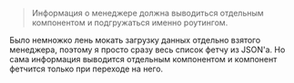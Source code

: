> Информация о менеджере
 должна выводиться отдельным компонентом и подгружаться именно
 роутингом.
 
 Было немножко лень мокать загрузку данных отдельно взятого менеджера, поэтому я просто сразу весь список фетчу из JSON'a.
 Но сама информация выводится отдельным компонентом и компонент фетчится только при переходе на него. 
